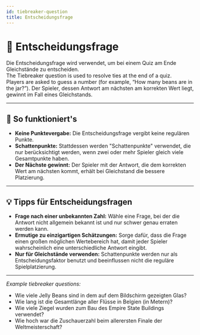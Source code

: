 ```yaml
---
id: tiebreaker-question
title: Entscheidungsfrage
---
```


# 🏁 Entscheidungsfrage

Die Entscheidungsfrage wird verwendet, um bei einem Quiz am Ende Gleichstände zu entscheiden.\
The Tiebreaker question is used to resolve ties at the end of a quiz.\
Players are asked to guess a number (for example, “How many beans are in the jar?”). Der Spieler, dessen Antwort am nächsten am korrekten Wert liegt, gewinnt im Fall eines Gleichstands.

---

## 📝 So funktioniert's

- **Keine Punktevergabe:** Die Entscheidungsfrage vergibt keine regulären Punkte.
- **Schattenpunkte:** Stattdessen werden "Schattenpunkte" verwendet, die nur berücksichtigt werden, wenn zwei oder mehr Spieler gleich viele Gesamtpunkte haben.
- **Der Nächste gewinnt:** Der Spieler mit der Antwort, die dem korrekten Wert am nächsten kommt, erhält bei Gleichstand die bessere Platzierung.

---

## 💡 Tipps für Entscheidungsfragen

- **Frage nach einer unbekannten Zahl:** Wähle eine Frage, bei der die Antwort nicht allgemein bekannt ist und nur schwer genau erraten werden kann.
- **Ermutige zu einzigartigen Schätzungen:** Sorge dafür, dass die Frage einen großen möglichen Wertebereich hat, damit jeder Spieler wahrscheinlich eine unterschiedliche Antwort eingibt.
- **Nur für Gleichstände verwenden:** Schattenpunkte werden nur als Entscheidungsfaktor benutzt und beeinflussen nicht die reguläre Spielplatzierung.

---

_Example tiebreaker questions:_

- Wie viele Jelly Beans sind in dem auf dem Bildschirm gezeigten Glas?
- Wie lang ist die Gesamtlänge aller Flüsse in Belgien (in Metern)?
- Wie viele Ziegel wurden zum Bau des Empire State Buildings verwendet?
- Wie hoch war die Zuschauerzahl beim allerersten Finale der Weltmeisterschaft?

